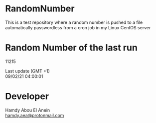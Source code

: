 # RandomNumber    
This is a test repository where a random number is pushed to a file automatically passwordless from a cron job in my Linux CentOS server    
# Random Number of the last run   
11215
      
Last update (GMT +1)    
09/02/21 04:00:01
# Developer    
Hamdy Abou El Anein   
hamdy.aea@protonmail.com
